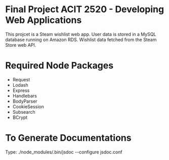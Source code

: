 <h1>Final Project ACIT 2520 - Developing Web Applications</h1>
<p>
  This projcet is a Steam wishlist web app. User data is stored in a MySQL database running on Amazon RDS. Wishlist data fetched from the     Steam Store web API.
</p>

<h1>Required Node Packages</h1>
<ul>
  <li>Request</li>
  <li>Lodash</li>
  <li>Express</li>
  <li>Handlebars</li>
  <li>BodyParser</li>
  <li>CookieSession</li>
  <li>Subsearch</li>
  <li>BCrypt</li>
</ul>

<h1>To Generate Documentations</h1>
<u1>Type: ./node_modules/.bin/jsdoc --configure jsdoc.conf</u1>
